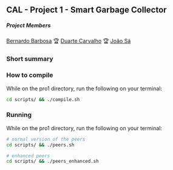 ## CAL - Project 1 - Smart Garbage Collector

##### Project Members
[Bernardo Barbosa](https://github.com/bernardomcbarbosa) :trophy: [Duarte Carvalho](https://github.com/duartencar) :trophy: [João Sá](https://github.com/jotapsa)

### Short summary

<!-- TODO -->

### How to compile

While on the pro1 directory, run the following on your terminal:

```bash
cd scripts/ && ./compile.sh
```

### Running

While on the pro1 directory, run the following on your terminal:

```bash
# normal version of the peers
cd scripts/ && ./peers.sh

# enhanced peers
cd scripts/ && ./peers_enhanced.sh
```
